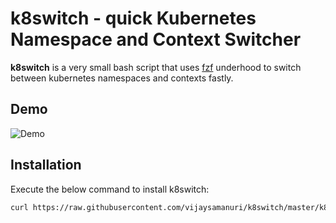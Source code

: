 # k8switch - quick Kubernetes Namespace and Context Switcher
**k8switch** is a very small bash script that uses [fzf](https://github.com/junegunn/fzf) underhood to switch between kubernetes namespaces and contexts fastly.

## Demo
![Demo](.github/kns-demo.gif)

## Installation
Execute the below command to install k8switch:
```bash
curl https://raw.githubusercontent.com/vijaysamanuri/k8switch/master/k8switch -o /usr/local/bin/k8switch && chmod +x $_
```
